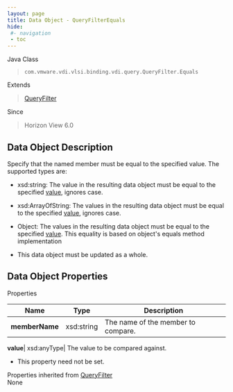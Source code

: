 ```yaml
---
layout: page
title: Data Object - QueryFilterEquals
hide:
 #- navigation
 - toc
---
```






Java Class  
> `com.vmware.vdi.vlsi.binding.vdi.query.QueryFilter.Equals`

Extends  
> [QueryFilter](vdi.query.QueryFilter.Filter.md)

Since  
> Horizon View 6.0


## Data Object Description 

Specify that the named member must be equal to the specified value. The supported types are: 

  * xsd:string: The value in the resulting data object must be equal to the specified [value](vdi.query.QueryFilter.Equals.md#value), ignores case.
  * xsd:ArrayOfString: The values in the resulting data object must be equal to the specified [value](vdi.query.QueryFilter.Equals.md#value), ignores case.
  * Object: The values in the resulting data object must be equal to the specified [value](vdi.query.QueryFilter.Equals.md#value). This equality is based on object's equals method implementation


  * This data object must be updated as a whole.



## Data Object Properties

Properties

Name |  Type |  Description   
---|---|---  
**memberName**|  xsd:string|  The name of the member to compare.   
  
**value**|  xsd:anyType|  The value to be compared against.   


* This property need not be set.

  
Properties inherited from [QueryFilter](vdi.query.QueryFilter.Filter.md)  
None  
  
  
  
  
  
